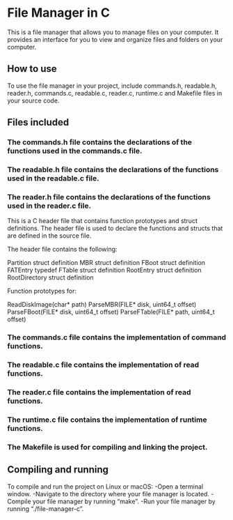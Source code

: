 # File Manager in C

This is a file manager that allows you to manage files on your computer.
It provides an interface for you to view and organize files and folders on your computer.

## How to use

To use the file manager in your project, include commands.h, readable.h, reader.h, commands.c, readable.c, reader.c, runtime.c and Makefile files in your source code.

## Files included

### The commands.h file contains the declarations of the functions used in the commands.c file. 

### The readable.h file contains the declarations of the functions used in the readable.c file. 

### The reader.h file contains the declarations of the functions used in the reader.c file.

This is a C header file that contains function prototypes and struct definitions. 
The header file is used to declare the functions and structs that are defined in the source file.

The header file contains the following:

Partition struct definition
MBR struct definition
FBoot struct definition
FATEntry typedef
FTable struct definition
RootEntry struct definition
RootDirectory struct definition

Function prototypes for:

ReadDiskImage(char* path)
ParseMBR(FILE* disk, uint64_t offset)
ParseFBoot(FILE* disk, uint64_t offset)
ParseFTable(FILE* path, uint64_t offset)

### The commands.c file contains the implementation of command functions. 

### The readable.c file contains the implementation of read functions. 

### The reader.c file contains the implementation of read functions. 

### The runtime.c file contains the implementation of runtime functions. 

### The Makefile is used for compiling and linking the project.

## Compiling and running

To compile and run the project on Linux or macOS:
-Open a terminal window.
-Navigate to the directory where your file manager is located.
-Compile your file manager by running “make”.
-Run your file manager by running “./file-manager-c”.
